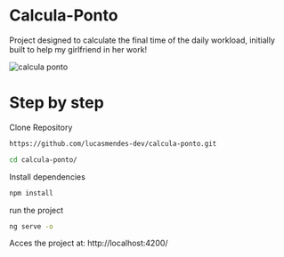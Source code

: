 # Calcula-Ponto

Project designed to calculate the final time of the daily workload, initially built to help my girlfriend in her work!

![calcula ponto](https://github.com/lucasmendes-dev/calcula-ponto/assets/106750716/34d18b7a-5a59-4cdf-bd69-cacc19d42090)

# Step by step

Clone Repository
```sh
https://github.com/lucasmendes-dev/calcula-ponto.git
```

```sh
cd calcula-ponto/
```

Install dependencies
```sh
npm install
```

run the project
```sh
ng serve -o
```

Acces the project at: http://localhost:4200/
